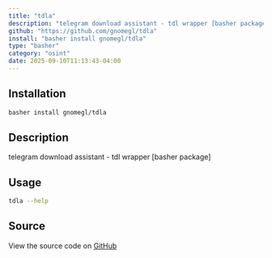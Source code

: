 ```yaml
---
title: "tdla"
description: "telegram download assistant - tdl wrapper [basher package]"
github: "https://github.com/gnomegl/tdla"
install: "basher install gnomegl/tdla"
type: "basher"
category: "osint"
date: 2025-09-10T11:13:43-04:00
---
```


## Installation

```bash
basher install gnomegl/tdla
```

## Description

telegram download assistant - tdl wrapper [basher package]

## Usage

```bash
tdla --help
```

## Source

View the source code on [GitHub](https://github.com/gnomegl/tdla)
